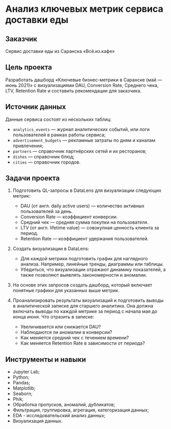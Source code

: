 # Анализ ключевых метрик сервиса доставки еды

## Заказчик 
Сервис доставки еды из Саранска «Всё.из.кафе»

## Цель проекта
Разработать дашборд «Ключевые бизнес-метрики в Саранске (май — июнь 2021)» с визуализациями DAU, Conversion Rate, Среднего чека, LTV, Retention Rate и составить рекомендации для заказчика.

## Источник данных
Данные сервиса состоят из нескольких таблиц:
- `analytics_events` — журнал аналитических событий, или логи пользователей в рамках работы сервиса;
- `advertisement_budgets` — рекламные затраты по дням и каналам привлечения;
- `partners` — справочник партнёрских сетей и их ресторанов;
- `dishes` — справочник блюд;
- `cities` — справочник городов.
  
## Задачи проекта
1. Подготовить QL-запросы в DataLens для визуализации следующих метрик: 
    - DAU (от англ. daily active users) — количество активных пользователей за день.
    - Conversion Rate — коэффициент конверсии.
    - Средний чек — средняя сумма покупки на пользователя.
    - LTV (от англ. lifetime value) — совокупная ценность клиента за период.
    - Retention Rate — коэффициент удержания пользователей.

2. Создать визуализации в DataLens: 
    - Для каждой метрики подготовить график для наглядного анализа. Например, линейные тренды, диаграммы или таблицы.
    - Убедиться, что визуализации отражают динамику показателей, а также позволяют выявлять закономерности и аномалии.

3. На основе этих запросов создать дашборд, который включает понятные графики для указанных выше метрик.

4.  Проанализировать результаты визуализаций и подготовить выводы в аналитической записке для старшего аналитика. Она должна включать выводы по каждой метрике за период с начала мая до конца июня. Что отразить в записке: 
    - Увеличивается или снижается DAU?
    - Наблюдаются ли аномалии в конверсии?
    - Как меняется средний чек с течением времени?
    - Как меняется Retention Rate в зависимости от периода?
  
## Инструменты и навыки
- Jupyter Lab;
- Python;
- Pandas;
- Matplotlib;
- Seaborn;
- Phik;
- Обработка пропусков, аномалий, дубликатов;
- Фильтрация, группировка, агрегация, категоризация данных;
- EDA - исследовательский анализ данных;
- Визуализация данных.
